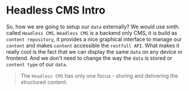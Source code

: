 # Headless CMS Intro

So, how we are going to setup our `data` externally? We would use smth. called `Headless CMS`. `Headless CMS` is a backend only CMS, it is build as `content repository`, it provides a nice graphical interface to manage our `content` and makes `content` accessible the `restfull API`. What makes it really cool is the fact that we can display the same `data` on any device or frontend. And we don't need to change the way the `data` is stored or `content type` of our `data`. 

> The `Headless CMS` has only one focus - storing and delivering the structured content. 